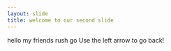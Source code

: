 ```yaml
---
layout: slide
title: welcome to our second slide
---
```

hello my friends rush go
Use the left arrow to go back!
